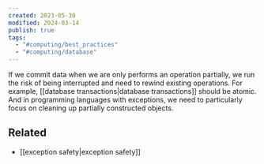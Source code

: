 ```yaml
---
created: 2023-05-30
modified: 2024-03-14
publish: true
tags:
  - "#computing/best_practices"
  - "#computing/database"
---
```

If we commit data when we are only performs an operation partially, we run the risk of being interrupted and need to rewind existing operations. For example, [[database transactions|database transactions]] should be atomic. And in programming languages with exceptions, we need to particularly focus on cleaning up partially constructed objects.

## Related
- [[exception safety|exception safety]]